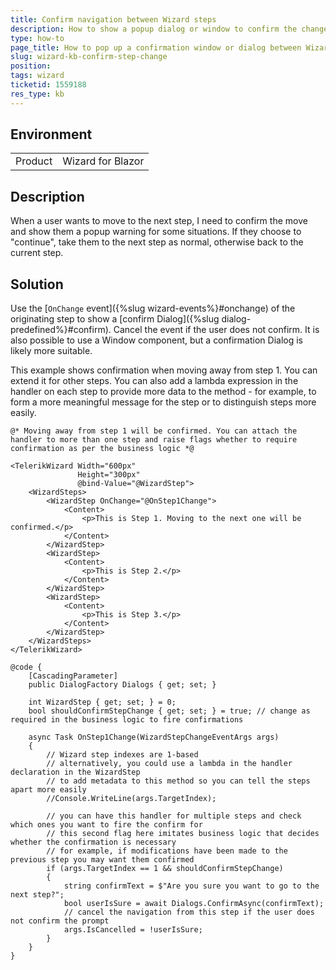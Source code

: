 ```yaml
---
title: Confirm navigation between Wizard steps
description: How to show a popup dialog or window to confirm the change of the current Wizard step.
type: how-to
page_title: How to pop up a confirmation window or dialog between Wizard steps
slug: wizard-kb-confirm-step-change
position: 
tags: wizard
ticketid: 1559188
res_type: kb
---
```


## Environment
<table>
	<tbody>
		<tr>
			<td>Product</td>
			<td>Wizard for Blazor</td>
		</tr>
	</tbody>
</table>


## Description
When a user wants to move to the next step, I need to confirm the move and show them a popup warning for some situations. If they choose to "continue", take them to the next step as normal, otherwise back to the current step.

## Solution
Use the [`OnChange` event]({%slug wizard-events%}#onchange) of the originating step to show a [confirm Dialog]({%slug dialog-predefined%}#confirm). Cancel the event if the user does not confirm. It is also possible to use a Window component, but a confirmation Dialog is likely more suitable.

This example shows confirmation when moving away from step 1. You can extend it for other steps. You can also add a lambda expression in the handler on each step to provide more data to the method - for example, to form a more meaningful message for the step or to distinguish steps more easily.

````RAZOR
@* Moving away from step 1 will be confirmed. You can attach the handler to more than one step and raise flags whether to require confirmation as per the business logic *@

<TelerikWizard Width="600px"
               Height="300px"
               @bind-Value="@WizardStep">
    <WizardSteps>
        <WizardStep OnChange="@OnStep1Change">
            <Content>
                <p>This is Step 1. Moving to the next one will be confirmed.</p>
            </Content>
        </WizardStep>
        <WizardStep>
            <Content>
                <p>This is Step 2.</p>
            </Content>
        </WizardStep>
        <WizardStep>
            <Content>
                <p>This is Step 3.</p>
            </Content>
        </WizardStep>
    </WizardSteps>
</TelerikWizard>

@code {
    [CascadingParameter]
    public DialogFactory Dialogs { get; set; }

    int WizardStep { get; set; } = 0;
    bool shouldConfirmStepChange { get; set; } = true; // change as required in the business logic to fire confirmations

    async Task OnStep1Change(WizardStepChangeEventArgs args)
    {
        // Wizard step indexes are 1-based
        // alternatively, you could use a lambda in the handler declaration in the WizardStep
        // to add metadata to this method so you can tell the steps apart more easily
        //Console.WriteLine(args.TargetIndex);

        // you can have this handler for multiple steps and check which ones you want to fire the confirm for
        // this second flag here imitates business logic that decides whether the confirmation is necessary
        // for example, if modifications have been made to the previous step you may want them confirmed
        if (args.TargetIndex == 1 && shouldConfirmStepChange)
        {
            string confirmText = $"Are you sure you want to go to the next step?";
            bool userIsSure = await Dialogs.ConfirmAsync(confirmText);
            // cancel the navigation from this step if the user does not confirm the prompt
            args.IsCancelled = !userIsSure;
        }
    }
}
````

